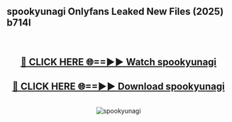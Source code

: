 <h2>spookyunagi Onlyfans Leaked New Files (2025) b714l</h2>
<br>
<div align="center">
<h2><a href="https://mediafiles.top/spookyunagi&ref=git" rel="nofollow">🔴 CLICK HERE 🌐==►► Watch spookyunagi</a></h2>
<h2><a href="https://mediafiles.top/spookyunagi&ref=git" rel="nofollow">🔴 CLICK HERE 🌐==►► Download spookyunagi</a></h2>
<br>
<a href="https://mediafiles.top/spookyunagi&ref=git" rel="nofollow" data-target="animated-image.originalLink"><img src="https://i.ibb.co.com/xMMVF88/686577567.gif" alt="spookyunagi" style="max-width: 100%; display: inline-block;" data-target="animated-image.originalImage"></a>
</div>
<br>
<br>